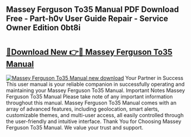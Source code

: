 ## Massey Ferguson To35 Manual PDF Download Free - Part-h0v User Guide Repair - Service Owner Edition 0bt8i

# <h2><a href="http://bc96205.oget.top/?id=Massey+Ferguson+To35+Manual">🔗Download New 👉🔴 Massey Ferguson To35 Manual</a></h2>

[![Massey Ferguson To35 Manual new download](https://i.imgur.com/5g1atiW.png)](http://bc96205.oget.top/?id=Massey+Ferguson+To35+Manual)
Your Partner in Success This user manual is your reliable companion in successfully operating and maintaining your Massey Ferguson To35 Manual. Important Notes Massey Ferguson To35 Manual Please take note of any important information throughout this manual. Massey Ferguson To35 Manual comes with an array of advanced features, including geolocation, smart alerts, customizable themes, and multi-user access, all easily controlled through the user-friendly and intuitive interface. Thank You for Choosing Massey Ferguson To35 Manual. We value your trust and support.
